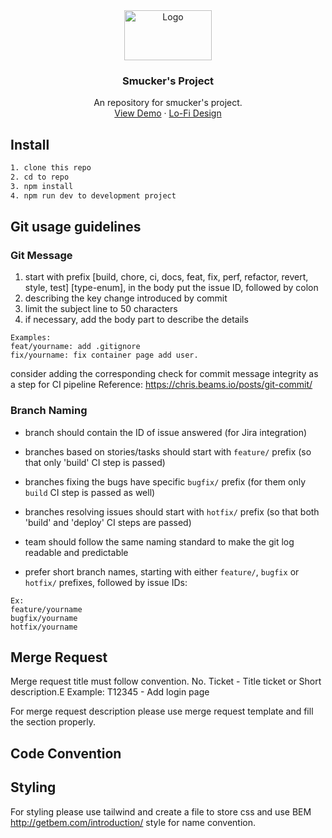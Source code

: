 <div align="center">
  <a href="#">
    <img src="./src/assets/images/logo-lg.png" alt="Logo" width="140" height="80">
  </a>

  <h3 align="center">Smucker's Project</h3>

  <p align="center">
    An repository for smucker's project.
    <br />
    <a href="#">View Demo</a>
    ·
    <a href="">Lo-Fi Design</a>
  </p>
</div>


## Install

```bash
1. clone this repo
2. cd to repo
3. npm install
4. npm run dev to development project
```

## Git usage guidelines
### Git Message

1) start with prefix [build, chore, ci, docs, feat, fix, perf, refactor, revert, style, test] [type-enum], in the body put the issue ID, followed by colon
2) describing the key change introduced by commit
3) limit the subject line to 50 characters
4) if necessary, add the body part to describe the details

```
Examples:
feat/yourname: add .gitignore
fix/yourname: fix container page add user.
```

consider adding the corresponding check for commit message integrity as a step for CI pipeline
Reference: https://chris.beams.io/posts/git-commit/

### Branch Naming
- branch should contain the ID of issue answered (for Jira integration)
- branches based on stories/tasks should start with `feature/` prefix (so that only 'build' CI step is passed)
- branches fixing the bugs have specific `bugfix/` prefix (for them only `build` CI step is passed as well)
- branches resolving issues should start with `hotfix/` prefix (so that both 'build' and 'deploy' CI steps are passed)
- team should follow the same naming standard to make the git log readable and predictable

- prefer short branch names, starting with either `feature/`, `bugfix` or `hotfix/` prefixes, followed by issue IDs:
```
Ex:
feature/yourname
bugfix/yourname
hotfix/yourname
```
## Merge Request
Merge request title must follow convention. No. Ticket - Title ticket or Short description.E
Example: T12345 - Add login page

For merge request description please use merge request template and fill the section properly.

## Code Convention

## Styling
For styling please use tailwind and create a file to store css and use BEM http://getbem.com/introduction/ style for name convention.

